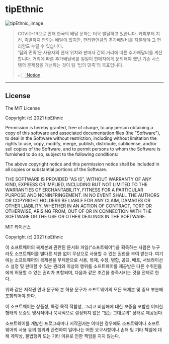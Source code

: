 # tipEthnic

![tipEthnic_image](https://github.com/dhrgodms/tipEthnic/blob/ft2/images/readme_image.png)



> COVID-19으로 인해 한국의 배달 문화는 더욱 발달하고 있습니다. 커피부터 치킨, 족발까지 안되는 배달이 없지만, 편리한만큼의 추가배달비를 지불해야 그 편리함도 누릴 수 있습니다. 
> <br> '팁의 민족'은 사용자의 현재 위치와 판매자 간의 거리에 따른 추가배달비를 계산합니다. 거리에 따른 추가배달비를 일일이 판매자에게 문의해야 했던 기존 시스템의 문제점을 개선하는 것이 팀 '팁의 민족'의 목표입니다.
> 
> 👉🏻[ Notion](https://www.notion.so/dhflxhdxhd/4faeb2547f234859a685eefcf04e5726)  

---
## License

The MIT License

Copyright (c) 2021 tipEthnic

Permission is hereby granted, free of charge, to any person obtaining a copy of this software and associated documentation files (the "Software"), to deal in the Software without restriction, including without limitation the rights to use, copy, modify, merge, publish, distribute, sublicense, and/or sell copies of the Software, and to permit persons to whom the Software is furnished to do so, subject to the following conditions:

The above copyright notice and this permission notice shall be included in all copies or substantial portions of the Software.

THE SOFTWARE IS PROVIDED "AS IS", WITHOUT WARRANTY OF ANY KIND, EXPRESS OR IMPLIED, INCLUDING BUT NOT LIMITED TO THE WARRANTIES OF ERCHANTABILITY, FITNESS FOR A PARTICULAR PURPOSE AND NONINFRINGEMENT. IN NO EVENT SHALL THE AUTHORS OR COPYRIGHT HOLDERS BE LIABLE FOR ANY CLAIM, DAMAGES OR OTHER LIABILITY, WHETHER IN AN ACTION OF CONTRACT, TORT OR OTHERWISE, ARISING FROM, OUT OF OR IN CONNECTION WITH THE SOFTWARE OR THE USE OR OTHER DEALINGS IN THE SOFTWARE.



MIT 라이선스

Copyright (c) 2021 tipEthnic

이 소프트웨어의 복제본과 관련된 문서화 파일(“소프트웨어”)을 획득하는 사람은 누구라도 소프트웨어를 별다른 제한 없이 무상으로 사용할 수 있는 권한을 부여 받는다. 여기에는 소프트웨어의 복제본을 무제한으로 사용, 복제, 수정, 병합, 공표, 배포, 서브라이선스 설정 및 판매할 수 있는 권리와 이상의 행위를 소프트웨어를 제공받은 다른 수취인들에게 허용할 수 있는 권리가 포함되며, 다음과 같은 조건을 충족시키는 것을 전제로 한다.

위와 같은 저작권 안내 문구와 본 허용 문구가 소프트웨어의 모든 복제본 및 중요 부분에 포함되어야 한다.

이 소프트웨어는 상품성, 특정 목적 적합성, 그리고 비침해에 대한 보증을 포함한 어떠한 형태의 보증도 명시적이나 묵시적으로 설정되지 않은 “있는 그대로의” 상태로 제공된다.

소프트웨어를 개발한 프로그래머나 저작권자는 어떠한 경우에도 소프트웨어나 소프트웨어의 사용 등의 행위와 관련하여 일어나는 어떤 요구사항이나 손해 및 기타 책임에 대해 계약상, 불법행위 또는 기타 이유로 인한 책임을 지지 않는다.



